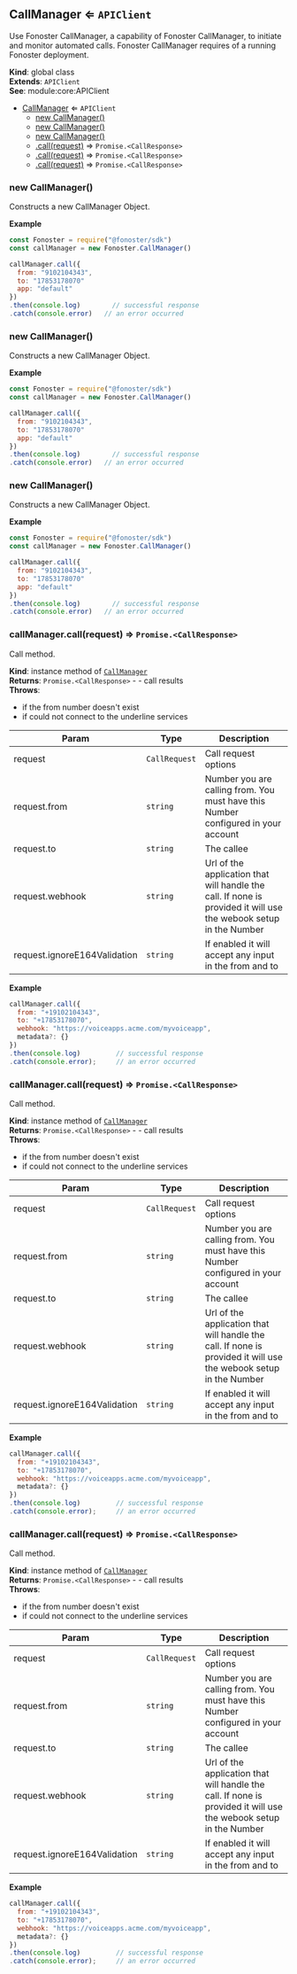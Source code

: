 <a name="CallManager"></a>

## CallManager ⇐ <code>APIClient</code>
Use Fonoster CallManager, a capability of Fonoster CallManager,
to initiate and monitor automated calls. Fonoster CallManager requires of a
running Fonoster deployment.

**Kind**: global class  
**Extends**: <code>APIClient</code>  
**See**: module:core:APIClient  

* [CallManager](#CallManager) ⇐ <code>APIClient</code>
    * [new CallManager()](#new_CallManager_new)
    * [new CallManager()](#new_CallManager_new)
    * [new CallManager()](#new_CallManager_new)
    * [.call(request)](#CallManager+call) ⇒ <code>Promise.&lt;CallResponse&gt;</code>
    * [.call(request)](#CallManager+call) ⇒ <code>Promise.&lt;CallResponse&gt;</code>
    * [.call(request)](#CallManager+call) ⇒ <code>Promise.&lt;CallResponse&gt;</code>

<a name="new_CallManager_new"></a>

### new CallManager()
Constructs a new CallManager Object.

**Example**  
```js
const Fonoster = require("@fonoster/sdk")
const callManager = new Fonoster.CallManager()

callManager.call({
  from: "9102104343",
  to: "17853178070"
  app: "default"
})
.then(console.log)        // successful response
.catch(console.error)   // an error occurred
```
<a name="new_CallManager_new"></a>

### new CallManager()
Constructs a new CallManager Object.

**Example**  
```js
const Fonoster = require("@fonoster/sdk")
const callManager = new Fonoster.CallManager()

callManager.call({
  from: "9102104343",
  to: "17853178070"
  app: "default"
})
.then(console.log)        // successful response
.catch(console.error)   // an error occurred
```
<a name="new_CallManager_new"></a>

### new CallManager()
Constructs a new CallManager Object.

**Example**  
```js
const Fonoster = require("@fonoster/sdk")
const callManager = new Fonoster.CallManager()

callManager.call({
  from: "9102104343",
  to: "17853178070"
  app: "default"
})
.then(console.log)        // successful response
.catch(console.error)   // an error occurred
```
<a name="CallManager+call"></a>

### callManager.call(request) ⇒ <code>Promise.&lt;CallResponse&gt;</code>
Call method.

**Kind**: instance method of [<code>CallManager</code>](#CallManager)  
**Returns**: <code>Promise.&lt;CallResponse&gt;</code> - - call results  
**Throws**:

- if the from number doesn't exist
- if could not connect to the underline services


| Param | Type | Description |
| --- | --- | --- |
| request | <code>CallRequest</code> | Call request options |
| request.from | <code>string</code> | Number you are calling from. You must have this Number configured in your account |
| request.to | <code>string</code> | The callee |
| request.webhook | <code>string</code> | Url of the application that will handle the call. If none is provided it will use the webook setup in the Number |
| request.ignoreE164Validation | <code>string</code> | If enabled it will accept any input in the from and to |

**Example**  
```js
callManager.call({
  from: "+19102104343",
  to: "+17853178070",
  webhook: "https://voiceapps.acme.com/myvoiceapp",
  metadata?: {}
})
.then(console.log)         // successful response
.catch(console.error);     // an error occurred
```
<a name="CallManager+call"></a>

### callManager.call(request) ⇒ <code>Promise.&lt;CallResponse&gt;</code>
Call method.

**Kind**: instance method of [<code>CallManager</code>](#CallManager)  
**Returns**: <code>Promise.&lt;CallResponse&gt;</code> - - call results  
**Throws**:

- if the from number doesn't exist
- if could not connect to the underline services


| Param | Type | Description |
| --- | --- | --- |
| request | <code>CallRequest</code> | Call request options |
| request.from | <code>string</code> | Number you are calling from. You must have this Number configured in your account |
| request.to | <code>string</code> | The callee |
| request.webhook | <code>string</code> | Url of the application that will handle the call. If none is provided it will use the webook setup in the Number |
| request.ignoreE164Validation | <code>string</code> | If enabled it will accept any input in the from and to |

**Example**  
```js
callManager.call({
  from: "+19102104343",
  to: "+17853178070",
  webhook: "https://voiceapps.acme.com/myvoiceapp",
  metadata?: {}
})
.then(console.log)         // successful response
.catch(console.error);     // an error occurred
```
<a name="CallManager+call"></a>

### callManager.call(request) ⇒ <code>Promise.&lt;CallResponse&gt;</code>
Call method.

**Kind**: instance method of [<code>CallManager</code>](#CallManager)  
**Returns**: <code>Promise.&lt;CallResponse&gt;</code> - - call results  
**Throws**:

- if the from number doesn't exist
- if could not connect to the underline services


| Param | Type | Description |
| --- | --- | --- |
| request | <code>CallRequest</code> | Call request options |
| request.from | <code>string</code> | Number you are calling from. You must have this Number configured in your account |
| request.to | <code>string</code> | The callee |
| request.webhook | <code>string</code> | Url of the application that will handle the call. If none is provided it will use the webook setup in the Number |
| request.ignoreE164Validation | <code>string</code> | If enabled it will accept any input in the from and to |

**Example**  
```js
callManager.call({
  from: "+19102104343",
  to: "+17853178070",
  webhook: "https://voiceapps.acme.com/myvoiceapp",
  metadata?: {}
})
.then(console.log)         // successful response
.catch(console.error);     // an error occurred
```

